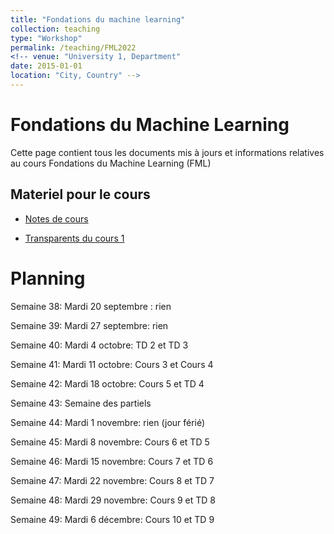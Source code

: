```yaml
---
title: "Fondations du machine learning"
collection: teaching
type: "Workshop"
permalink: /teaching/FML2022
<!-- venue: "University 1, Department"
date: 2015-01-01
location: "City, Country" -->
---
```


# Fondations du Machine Learning
Cette page contient tous les documents mis à jours et informations relatives au cours Fondations du Machine Learning (FML)

## Materiel pour le cours
* [Notes de cours](http://flgoyens.github.io/files/FML2022_notes.pdf)

* [Transparents du cours 1](http://flgoyens.github.io/files/slides_cours1_FML2022.pdf)

# Planning

Semaine 38:
Mardi 20 septembre : rien

Semaine 39:
Mardi 27 septembre: rien

Semaine 40:
Mardi 4 octobre: TD 2 et TD 3

Semaine 41:
Mardi 11 octobre: Cours 3 et Cours 4

Semaine 42:
Mardi 18 octobre: Cours 5 et TD 4  

Semaine 43: Semaine des partiels

Semaine 44:
Mardi 1 novembre: rien (jour férié)

Semaine 45:
Mardi 8 novembre: Cours 6 et TD 5

Semaine 46:
Mardi 15 novembre: Cours 7 et TD 6

Semaine 47:
Mardi 22 novembre: Cours 8 et TD 7

Semaine 48:
Mardi 29 novembre: Cours 9 et TD 8

Semaine 49:
Mardi 6 décembre: Cours 10 et TD 9
<!-- + mettre TD 10 quelque part en semaine 49.  -->

<!-- # Cours
* Cours 2 : mardi 13 septembre 13h45, B302
* Cours 3 : mardi 14 octobre 13h45,
* reste du planning à suivre ...


# Travaux dirigés (TD)
* TD 1 : mardi 13 octobre 15h30, A 403
* TD 2 : mardi 20 septembre -->
